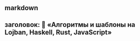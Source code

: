markdown
---
заголовок: 🧩 «Алгоритмы и шаблоны на Lojban, Haskell, Rust, JavaScript»
---

<div class="lojbo">